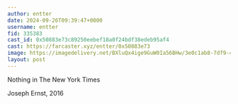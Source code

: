 ```yaml
---
author: entter
date: 2024-09-26T09:39:47+0000
username: entter
fid: 335383
cast_id: 0x50883e73c89250eebef18a0f24bdf38edeb95af4
cast: https://farcaster.xyz/entter/0x50883e73
image: https://imagedelivery.net/BXluQx4ige9GuW0Ia56BHw/3e0c1ab8-7df9-4821-c628-333541723100/original
layout: post
---
```


Nothing in The New York Times

Joseph Ernst, 2016

<img src='https://imagedelivery.net/BXluQx4ige9GuW0Ia56BHw/3e0c1ab8-7df9-4821-c628-333541723100/original' alt='' referrerpolicy='no-referrer'/>
